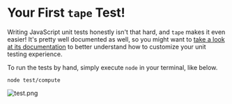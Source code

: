 # Your First `tape` Test!

Writing JavaScript unit tests honestly isn't that hard, and `tape` makes it even easier! It's pretty well documented as well, so you might want to [take a look at its documentation][1] to better understand how to customize your unit testing experience.

To run the tests by hand, simply execute `node` in your terminal, like below.

```shell
node test/compute
```

![test.png][2]

[1]: https://github.com/substack/tape
[2]: https://raw.github.com/buildfirst/buildfirst/master/images/tape-test.png "Tape tests in action"
